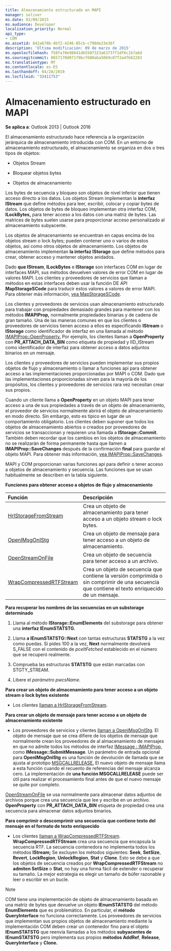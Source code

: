 ```yaml
---
title: Almacenamiento estructurado en MAPI
manager: soliver
ms.date: 03/09/2015
ms.audience: Developer
localization_priority: Normal
api_type:
- COM
ms.assetid: 642a678b-4bf2-4246-85cb-c798de23e36f
description: 'Última modificación: 09 de marzo de 2015'
ms.openlocfilehash: f58fa70e98841db5507323a63737f1df6c1b7a6d
ms.sourcegitcommit: 8657170d071f9bcf680aba50b9c07f2a4fb82283
ms.translationtype: MT
ms.contentlocale: es-ES
ms.lasthandoff: 04/28/2019
ms.locfileid: "33411753"
---
```

# <a name="structured-storage-in-mapi"></a>Almacenamiento estructurado en MAPI

  
  
**Se aplica a**: Outlook 2013 | Outlook 2016 
  
El almacenamiento estructurado hace referencia a la organización jerárquica de almacenamiento introducida con COM. En un entorno de almacenamiento estructurado, el almacenamiento se organiza en dos o tres tipos de objetos: 
  
- Objetos Stream
    
- Bloquear objetos bytes
    
- Objetos de almacenamiento
    
Los bytes de secuencia y bloqueo son objetos de nivel inferior que tienen acceso directo a los datos. Los objetos Stream implementan la **interfaz IStream** que define métodos para leer, escribir, colocar y copiar bytes de datos. Los objetos de bytes de bloqueo implementan otra interfaz COM, **ILockBytes,** para tener acceso a los datos con una matriz de bytes. Las matrices de bytes suelen usarse para proporcionar acceso personalizado al almacenamiento subyacente.
  
Los objetos de almacenamiento se encuentran en capas encima de los objetos stream o lock bytes; pueden contener uno o varios de estos objetos, así como otros objetos de almacenamiento. Los objetos de almacenamiento implementan **la interfaz IStorage** que define métodos para crear, obtener acceso y mantener objetos anidados. 
  
Dado **que IStream**, **ILockBytes** e **IStorage** son interfaces COM en lugar de interfaces MAPI, sus métodos devuelven valores de error COM en lugar de valores MAPI. Los clientes y proveedores de servicios que llaman a métodos en estas interfaces deben usar la función DE API **MapStorageSCode** para traducir estos valores a valores de error MAPI. Para obtener más información, [vea MapStorageSCode](mapstoragescode.md).
  
Los clientes y proveedores de servicios usan almacenamiento estructurado para trabajar con propiedades demasiado grandes para mantener con los métodos **IMAPIProp,** normalmente propiedades binarias y de cadena de gran tamaño. Una de las maneras comunes en que los clientes o proveedores de servicios tienen acceso a ellos es especificando **IStream** o **IStorage** como identificador de interfaz en una llamada al método [IMAPIProp::OpenProperty.](imapiprop-openproperty.md) Por ejemplo, los clientes llaman a **OpenProperty** con **PR_ATTACH_DATA_BIN** como etiqueta de propiedad y IID_IStream como identificador de interfaz para obtener acceso a datos adjuntos binarios en un mensaje. 
  
Los clientes y proveedores de servicios pueden implementar sus propios objetos de flujo y almacenamiento o llamar a funciones api para obtener acceso a las implementaciones proporcionadas por MAPI o COM. Dado que las implementaciones proporcionadas sirven para la mayoría de los propósitos, los clientes y proveedores de servicios rara vez necesitan crear sus propios. 
  
Cuando un cliente llama a **OpenProperty** en un objeto MAPI para tener acceso a una de sus propiedades a través de un objeto de almacenamiento, el proveedor de servicios normalmente abrirá el objeto de almacenamiento en modo directo. Sin embargo, esto es típico en lugar de un comportamiento obligatorio. Los clientes deben suponer que todos los objetos de almacenamiento abiertos o creados por proveedores de servicios se transaccionan y requieren una llamada a **IStorage::Commit**. También deben recordar que los cambios en los objetos de almacenamiento no se realizarán de forma permanente hasta que llamen a **IMAPIProp::SaveChanges** después de la confirmación **final** para guardar el objeto MAPI. Para obtener más información, [vea IMAPIProp::SaveChanges](imapiprop-savechanges.md).
  
MAPI y COM proporcionan varias funciones api para definir o tener acceso a objetos de almacenamiento y secuencia. Las funciones que se usan habitualmente se describen en la tabla siguiente.
  
**Funciones para obtener acceso a objetos de flujo y almacenamiento**

|**Función**|**Descripción**|
|:-----|:-----|
|[HrIStorageFromStream](hristoragefromstream.md) <br/> |Crea un objeto de almacenamiento para tener acceso a un objeto stream o lock bytes.  <br/> |
|[OpenIMsgOnIStg](openimsgonistg.md) <br/> |Crea un objeto de mensaje para tener acceso a un objeto de almacenamiento.  <br/> |
|[OpenStreamOnFile](openstreamonfile.md) <br/> |Crea un objeto de secuencia para tener acceso a un archivo.  <br/> |
|[WrapCompressedRTFStream](wrapcompressedrtfstream.md) <br/> |Crea un objeto de secuencia que contiene la versión comprimida o sin comprimir de una secuencia que contiene el texto enriquecido de un mensaje.  <br/> |
   
 **Para recuperar los nombres de las secuencias en un substorage determinado**
  
1. Llama al método **IStorage::EnumElements** del substorage para obtener una **interfaz IEnumSTATSTG.** 
    
2. Llama **a IEnumSTATSTG::Next** con tantas estructuras **STATSTG** a la vez como puedas. Si pides 100 a la vez, **Next** normalmente devolverá S_FALSE con el contenido de  _pceltFetched_ establecido en el número que se recuperó realmente. 
    
3. Comprueba las estructuras **STATSTG** que están marcadas con STGTY_STREAM. 
    
4. Libere el _parámetro pwcsName._ 
    
 **Para crear un objeto de almacenamiento para tener acceso a un objeto stream o lock bytes existente**
  
- Los clientes [llaman a HrIStorageFromStream](hristoragefromstream.md). 
    
 **Para crear un objeto de mensaje para tener acceso a un objeto de almacenamiento existente**
  
- Los proveedores de servicios y clientes [llaman a OpenIMsgOnIStg](openimsgonistg.md). El objeto de mensaje que se crea difiere de los objetos de mensaje que normalmente crean los proveedores de al almacenamiento de mensajes en que no admite todos los métodos de interfaz [IMessage : IMAPIProp,](imessageimapiprop.md) como **IMessage::SubmitMessage**. Un parámetro de entrada opcional para **OpenIMsgOnIStg** es una función de devolución de llamada que se ajusta al prototipo [MSGCALLRELEASE.](msgcallrelease.md) El nuevo objeto de mensaje llama a esta función cuando el recuento de referencias del mensaje alcanza cero. La implementación de **una función MSGCALLRELEASE** puede ser útil para realizar el procesamiento final antes de que el nuevo mensaje se quite por completo. 
    
[OpenStreamOnFile](openstreamonfile.md) se usa normalmente para almacenar datos adjuntos de archivos porque crea una secuencia que lee y escribe en un archivo. **OpenProperty** con **PR_ATTACH_DATA_BIN** etiqueta de propiedad crea una secuencia para almacenar datos adjuntos binarios. 
  
 **Para comprimir o descomprimir una secuencia que contiene texto del mensaje en el formato de texto enriquecido**
  
- Los clientes [llaman a WrapCompressedRTFStream](wrapcompressedrtfstream.md). **WrapCompressedRTFStream** crea una secuencia que encapsula la secuencia RTF. La secuencia contenedora no implementa todos los métodos **IStream;** Se excluyen los métodos siguientes: **Seek**, **SetSize**, **Revert**, **LockRegion**, **UnlockRegion**, **Stat** y **Clone**. Esto se debe a que los objetos de secuencia creados por **WrapCompressedRTFStream** no **admiten SetSize** o **Stat**, no hay una forma fácil de extender o recuperar su tamaño. La mejor estrategia es elegir un tamaño de búfer razonable y leer o escribir en un bucle.
    
> [!NOTE]
> COM tiene una implementación de objeto de almacenamiento basada en una matriz de bytes que devuelve un objeto **IEnumSTATSTG** del método **EnumElements** que es problemático. En particular, el **método QueryInterface** no funciona correctamente. Los proveedores de servicios que implementan sus propios objetos de almacenamiento mediante la implementación COM deben crear un contenedor fino para el objeto **IEnumSTATSTG** que reenvía llamadas a los métodos **subyacentes de IEnumSTATSTG** pero implementa sus propios **métodos AddRef**, **Release**, **QueryInterface** y **Clone.** 
  

